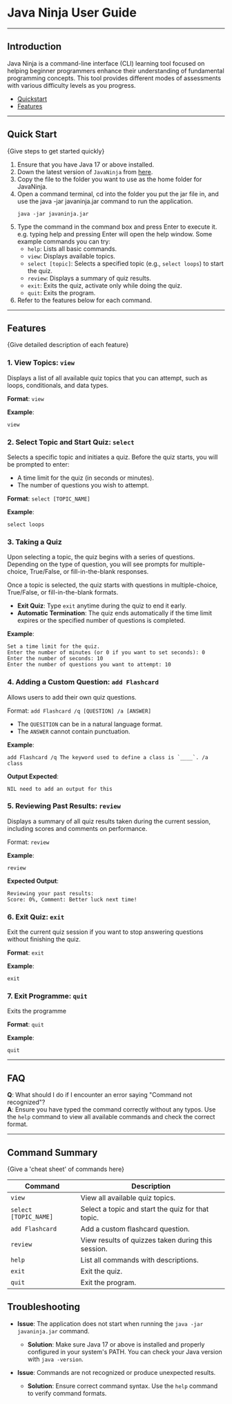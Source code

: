 # Java Ninja User Guide

---

## Introduction

Java Ninja is a command-line interface (CLI) learning tool focused on helping beginner programmers enhance their understanding of fundamental programming concepts. This tool provides different modes of assessments with various difficulty levels as you progress.

- [Quickstart](#QuickStart)
- [Features](#Features)

---

## Quick Start

{Give steps to get started quickly}

1. Ensure that you have Java 17 or above installed.
2. Down the latest version of `JavaNinja` from [here](http://link.to/duke).
3. Copy the file to the folder you want to use as the home folder for JavaNinja.
4. Open a command terminal, cd into the folder you put the jar file in, and use the java -jar javaninja.jar command to run the application.
   ```shell
   java -jar javaninja.jar
   ```
5. Type the command in the command box and press Enter to execute it. e.g. typing help and pressing Enter will open the help window.
   Some example commands you can try:
   - `help`: Lists all basic commands.
   - `view`: Displays available topics.
   - `select [topic]`: Selects a specified topic (e.g., `select loops`) to start the quiz.
   - `review`: Displays a summary of quiz results.
   - `exit`: Exits the quiz, activate only while doing the quiz.
   - `quit`: Exits the program.
6. Refer to the features below for each command.

---

## Features 

{Give detailed description of each feature}
### 1. View Topics: `view`
Displays a list of all available quiz topics that you can attempt, such as loops, conditionals, and data types.

**Format**: `view`

**Example**:
   ```shell
   view
   ```

### 2. Select Topic and Start Quiz: `select`
Selects a specific topic and initiates a quiz. Before the quiz starts, you will be prompted to enter:
- A time limit for the quiz (in seconds or minutes).
- The number of questions you wish to attempt.

**Format**: `select [TOPIC_NAME]`

**Example**: 
   ```shell
   select loops
   ```

### 3. Taking a Quiz
Upon selecting a topic, the quiz begins with a series of questions. Depending on the type of question, you will see prompts for multiple-choice, True/False, or fill-in-the-blank responses.

Once a topic is selected, the quiz starts with questions in multiple-choice, True/False, or fill-in-the-blank formats.

* **Exit Quiz**: Type `exit` anytime during the quiz to end it early.
* **Automatic Termination**: The quiz ends automatically if the time limit expires or the specified number of questions is completed.

**Example**:
   ```shell
   Set a time limit for the quiz.
   Enter the number of minutes (or 0 if you want to set seconds): 0
   Enter the number of seconds: 10
   Enter the number of questions you want to attempt: 10
   ```

### 4. Adding a Custom Question: `add Flashcard`
Allows users to add their own quiz questions.

Format: `add Flashcard /q [QUESTION] /a [ANSWER]`

* The `QUESITION` can be in a natural language format.
* The `ANSWER` cannot contain punctuation.  

**Example**:
```shell
add Flashcard /q The keyword used to define a class is `____`. /a class
```

**Output Expected**:
```shell
NIL need to add an output for this
```

### 5. Reviewing Past Results: `review`
Displays a summary of all quiz results taken during the current session, including scores and comments on performance.

Format: `review`

**Example**:
```shell
review
```

**Expected Output**:
```shell
Reviewing your past results:
Score: 0%, Comment: Better luck next time!
```


### 6. Exit Quiz: `exit`
Exit the current quiz session if you want to stop answering questions without finishing the quiz.

**Format**: `exit`

**Example**:
```shell
exit
```

### 7. Exit Programme: `quit`
Exits the programme

**Format**: `quit`

**Example**:
```shell
quit
```
---

## FAQ

**Q**: What should I do if I encounter an error saying "Command not recognized"?  
**A**: Ensure you have typed the command correctly without any typos. Use the `help` command to view all available commands and check the correct format.

---

## Command Summary

{Give a 'cheat sheet' of commands here}

| Command               | Description                                        |
|-----------------------|----------------------------------------------------|
| `view`                | View all available quiz topics.                    |
| `select [TOPIC_NAME]` | Select a topic and start the quiz for that topic.  |
| `add Flashcard`       | Add a custom flashcard question.                   |
| `review`              | View results of quizzes taken during this session. |
| `help`                | List all commands with descriptions.               |
| `exit`                | Exit the quiz.                                     |
| `quit`                | Exit the program.                                  |


## Troubleshooting

- **Issue**: The application does not start when running the `java -jar javaninja.jar` command.
  - **Solution**: Make sure Java 17 or above is installed and properly configured in your system's PATH. You can check your Java version with `java -version`.

- **Issue**: Commands are not recognized or produce unexpected results.
  - **Solution**: Ensure correct command syntax. Use the `help` command to verify command formats.
